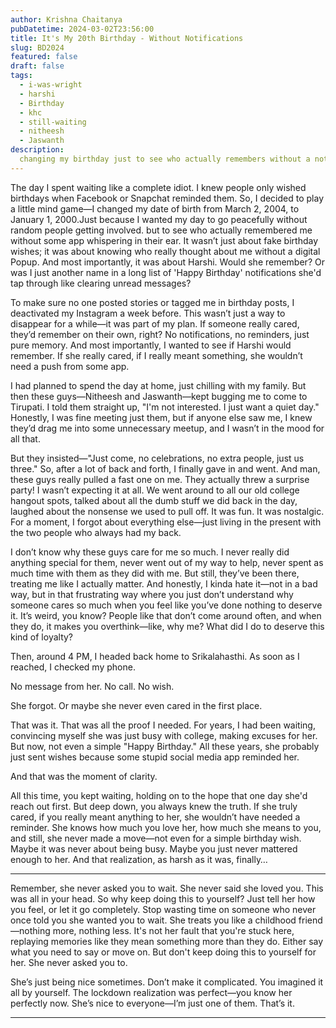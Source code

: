 ```yaml
---
author: Krishna Chaitanya
pubDatetime: 2024-03-02T23:56:00
title: It's My 20th Birthday - Without Notifications
slug: BD2024
featured: false
draft: false
tags:
  - i-was-wright
  - harshi
  - Birthday
  - khc
  - still-waiting
  - nitheesh
  - Jaswanth
description:
  changing my birthday just to see who actually remembers without a notification. No social media reminders, no posts, just pure memory. And the results? Exactly what I expected.
---
```

The day I spent waiting like a complete idiot. I knew people only wished birthdays when Facebook or Snapchat reminded them. So, I decided to play a little mind game—I changed my date of birth from March 2, 2004, to January 1, 2000.Just because I wanted my day to go peacefully without random people getting involved. but to see who actually remembered me without some app whispering in their ear. It wasn’t just about fake birthday wishes; it was about knowing who really thought about me without a digital Popup. And most importantly, it was about Harshi. Would she remember? Or was I just another name in a long list of 'Happy Birthday' notifications she'd tap through like clearing unread messages?

To make sure no one posted stories or tagged me in birthday posts, I deactivated my Instagram a week before. This wasn’t just a way to disappear for a while—it was part of my plan. If someone really cared, they’d remember on their own, right? No notifications, no reminders, just pure memory. And most importantly, I wanted to see if Harshi would remember. If she really cared, if I really meant something, she wouldn’t need a push from some app.

I had planned to spend the day at home, just chilling with my family. But then these guys—Nitheesh and Jaswanth—kept bugging me to come to Tirupati. I told them straight up, "I'm not interested. I just want a quiet day." Honestly, I was fine meeting just them, but if anyone else saw me, I knew they’d drag me into some unnecessary meetup, and I wasn’t in the mood for all that.

But they insisted—"Just come, no celebrations, no extra people, just us three." So, after a lot of back and forth, I finally gave in and went. And man, these guys really pulled a fast one on me. They actually threw a surprise party! I wasn’t expecting it at all. We went around to all our old college hangout spots, talked about all the dumb stuff we did back in the day, laughed about the nonsense we used to pull off. It was fun. It was nostalgic. For a moment, I forgot about everything else—just living in the present with the two people who always had my back.

I don’t know why these guys care for me so much. I never really did anything special for them, never went out of my way to help, never spent as much time with them as they did with me. But still, they’ve been there, treating me like I actually matter. And honestly, I kinda hate it—not in a bad way, but in that frustrating way where you just don’t understand why someone cares so much when you feel like you’ve done nothing to deserve it. It’s weird, you know? People like that don’t come around often, and when they do, it makes you overthink—like, why me? What did I do to deserve this kind of loyalty?

Then, around 4 PM, I headed back home to Srikalahasthi. As soon as I reached, I checked my phone.

No message from her. No call. No wish.

She forgot. Or maybe she never even cared in the first place.

That was it. That was all the proof I needed. For years, I had been waiting, convincing myself she was just busy with college, making excuses for her. But now, not even a simple "Happy Birthday." All these years, she probably just sent wishes because some stupid social media app reminded her.

And that was the moment of clarity.

All this time, you kept waiting, holding on to the hope that one day she'd reach out first. But deep down, you always knew the truth. If she truly cared, if you really meant anything to her, she wouldn’t have needed a reminder. She knows how much you love her, how much she means to you, and still, she never made a move—not even for a simple birthday wish. Maybe it was never about being busy. Maybe you just never mattered enough to her. And that realization, as harsh as it was, finally…

---
Remember, she never asked you to wait. She never said she loved you. This was all in your head. So why keep doing this to yourself? Just tell her how you feel, or let it go completely. Stop wasting time on someone who never once told you she wanted you to wait. She treats you like a childhood friend—nothing more, nothing less. It's not her fault that you're stuck here, replaying memories like they mean something more than they do. Either say what you need to say or move on. But don't keep doing this to yourself for her. She never asked you to.

She’s just being nice sometimes. Don’t make it complicated. You imagined it all by yourself. The lockdown realization was perfect—you know her perfectly now. She’s nice to everyone—I’m just one of them. That’s it.

---



